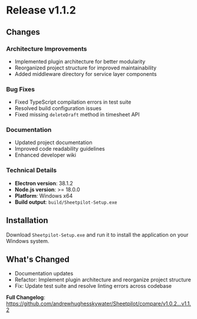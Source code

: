 # Release v1.1.2

## Changes

### Architecture Improvements

- Implemented plugin architecture for better modularity
- Reorganized project structure for improved maintainability
- Added middleware directory for service layer components

### Bug Fixes

- Fixed TypeScript compilation errors in test suite
- Resolved build configuration issues
- Fixed missing `deleteDraft` method in timesheet API

### Documentation

- Updated project documentation
- Improved code readability guidelines
- Enhanced developer wiki

### Technical Details

- **Electron version**: 38.1.2
- **Node.js version**: >= 18.0.0
- **Platform**: Windows x64
- **Build output**: `build/Sheetpilot-Setup.exe`

## Installation

Download `Sheetpilot-Setup.exe` and run it to install the application on your Windows system.

## What's Changed

- Documentation updates
- Refactor: Implement plugin architecture and reorganize project structure
- Fix: Update test suite and resolve linting errors across codebase

**Full Changelog**: <https://github.com/andrewhughesskywater/Sheetpilot/compare/v1.0.2...v1.1.2>
